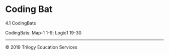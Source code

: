 # Coding Bat

4.1 CodingBats

CodingBats: Map-1 1-9; Logic1 19-30

---
© 2019 Trilogy Education Services
